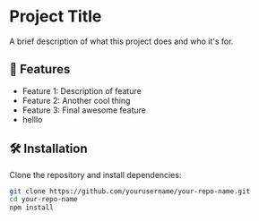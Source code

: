 # Project Title

A brief description of what this project does and who it's for.

## 🚀 Features

- Feature 1: Description of feature
- Feature 2: Another cool thing
- Feature 3: Final awesome feature
- helllo

## 🛠️ Installation

Clone the repository and install dependencies:

```bash
git clone https://github.com/yourusername/your-repo-name.git
cd your-repo-name
npm install
